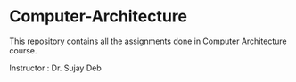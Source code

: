 # Computer-Architecture
This repository contains all the assignments done in Computer Architecture course.

Instructor : Dr. Sujay Deb
